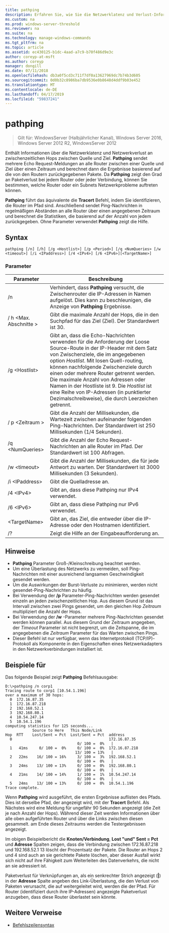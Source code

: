 ```yaml
---
title: pathping
description: Erfahren Sie, wie Sie die Netzwerklatenz und Verlust-Informationen, die mit dem Befehl Pathping abrufen.
ms.custom: na
ms.prod: windows-server-threshold
ms.reviewer: na
ms.suite: na
ms.technology: manage-windows-commands
ms.tgt_pltfrm: na
ms.topic: article
ms.assetid: ec430125-b1dc-4aad-a7c9-b70f486d9e3c
author: coreyp-at-msft
ms.author: coreyp
manager: dongill
ms.date: 07/11/2018
ms.openlocfilehash: db3a0f5cd3c711f7df0a13627969dc7b74b3d605
ms.sourcegitcommit: 0d0b32c8986ba7db9536e0b8648d4ddf9b03e452
ms.translationtype: MT
ms.contentlocale: de-DE
ms.lasthandoff: 04/17/2019
ms.locfileid: "59837241"
---
```

# <a name="pathping"></a>pathping

>Gilt für: WindowsServer (Halbjährlicher Kanal), Windows Server 2016, Windows Server 2012 R2, WindowsServer 2012

Enthält Informationen über die Netzwerklatenz und Netzwerkverlust an zwischenzeitlichen Hops zwischen Quelle und Ziel. **Pathping** sendet mehrere Echo Request-Meldungen an alle Router zwischen einer Quelle und Ziel über einen Zeitraum und berechnet dann die Ergebnisse basierend auf die von den Routern zurückgegebenen Pakete. Da **Pathping** zeigt den Grad an Paketverlust bei jedem Router oder jeder Verbindung, können Sie bestimmen, welche Router oder ein Subnets Netzwerkprobleme auftreten können. 

**Pathping** führt das äquivalente die **Tracert** Befehl, indem Sie identifizieren, die Router im Pfad sind. Anschließend sendet Ping-Nachrichten in regelmäßigen Abständen an alle Router über einen angegebenen Zeitraum und berechnet die Statistiken, die basierend auf der Anzahl von jedem zurückgegeben. Ohne Parameter verwendet **Pathping** zeigt die Hilfe. 

## <a name="syntax"></a>Syntax
```
pathping [/n] [/h] [/g <Hostlist>] [/p <Period>] [/q <NumQueries> [/w <timeout>] [/i <IPaddress>] [/4 <IPv4>] [/6 <IPv6>][<TargetName>]
```
### <a name="parameters"></a>Parameter
|Parameter|Beschreibung|
|-------|--------|
|/n|Verhindert, dass **Pathping** versucht, die Zwischenrouter die IP-Adressen in Namen aufgelöst. Dies kann zu beschleunigen, die Anzeige von **Pathping** Ergebnisse.|
|/ h \<Max. Abschnitte >|Gibt die maximale Anzahl der Hops, die in den Suchpfad für das Ziel (Ziel). Der Standardwert ist 30.|
|/g \<Hostlist>|Gibt an, dass die Echo-Nachrichten verwenden für die Anforderung der Loose Source-Route in der IP-Header mit dem Satz von Zwischenziele, die im angegebenen option *Hostlist*. Mit losen Quell-routing, können nachfolgende Zwischenziele durch einen oder mehrere Router getrennt werden. Die maximale Anzahl von Adressen oder Namen in der Hostliste ist 9. Die *Hostlist* ist eine Reihe von IP-Adressen (in punktierter Dezimalschreibweise), die durch Leerzeichen getrennt.|
|/ p \<Zeitraum >|Gibt die Anzahl der Millisekunden, die Wartezeit zwischen aufeinander folgenden Ping-Nachrichten. Der Standardwert ist 250 Millisekunden (1/4 Sekunden).|
|/q \<NumQueries>|Gibt die Anzahl der Echo Request-Nachrichten an alle Router im Pfad. Der Standardwert ist 100 Abfragen.|
|/w \<timeout>|Gibt die Anzahl der Millisekunden, die für jede Antwort zu warten. Der Standardwert ist 3000 Millisekunden (3 Sekunden).|
|/i \<IPaddress>|Gibt die Quelladresse an.|
|/4 \<IPv4>|Gibt an, dass diese Pathping nur IPv4 verwendet.|
|/6 \<IPv6>|Gibt an, dass diese Pathping nur IPv6 verwendet.|
|\<TargetName>|Gibt an, das Ziel, die entweder über die IP-Adresse oder den Hostnamen identifiziert.|
|/?|Zeigt die Hilfe an der Eingabeaufforderung an.|

## <a name="remarks"></a>Hinweise
-   **Pathping** Parameter Groß-/Kleinschreibung beachtet werden.
-   Um eine Überlastung des Netzwerks zu vermeiden, soll Ping-Nachrichten mit einer ausreichend langsamen Geschwindigkeit gesendet werden.
-   Um die Auswirkungen der Burst-Verluste zu minimieren, werden nicht gesendet-Ping-Nachrichten zu häufig.
-   Bei Verwendung der **/p** Parameter-Ping-Nachrichten werden gesendet einzeln an jeden zwischenzeitlichen Hop. Aus diesem Grund ist das Intervall zwischen zwei Pings gesendet, um den gleichen Hop *Zeitraum* multipliziert die Anzahl der Hops.
-   Bei Verwendung der **/w** -Parameter mehrere Ping-Nachrichten gesendet werden können parallel. Aus diesem Grund der Zeitraum angegeben, der *Timeout* Parameter ist nicht begrenzt, um die Zeitspanne, die im angegebenen die *Zeitraum* Parameter für das Warten zwischen Pings.
-   Dieser Befehl ist nur verfügbar, wenn das Internetprotokoll (TCP/IP)-Protokoll als Komponente in den Eigenschaften eines Netzwerkadapters in den Netzwerkverbindungen installiert ist.

## <a name="BKMK_Examples"></a>Beispiele für

Das folgende Beispiel zeigt **Pathping** Befehlsausgabe:

```
D:\>pathping /n corp1
Tracing route to corp1 [10.54.1.196]
over a maximum of 30 hops:
  0  172.16.87.35
  1  172.16.87.218
  2  192.168.52.1
  3  192.168.80.1
  4  10.54.247.14
  5  10.54.1.196
computing statistics for 125 seconds...
            Source to Here   This Node/Link
Hop  RTT    Lost/Sent = Pct  Lost/Sent = Pct  address
  0                                           172.16.87.35
                                0/ 100 =  0%   |
  1   41ms     0/ 100 =  0%     0/ 100 =  0%  172.16.87.218
                               13/ 100 = 13%   |
  2   22ms    16/ 100 = 16%     3/ 100 =  3%  192.168.52.1
                                0/ 100 =  0%   |
  3   24ms    13/ 100 = 13%     0/ 100 =  0%  192.168.80.1
                                0/ 100 =  0%   |
  4   21ms    14/ 100 = 14%     1/ 100 =  1%  10.54.247.14
                                0/ 100 =  0%   |
  5   24ms    13/ 100 = 13%     0/ 100 =  0%  10.54.1.196
Trace complete.
```
Wenn **Pathping** wird ausgeführt, die ersten Ergebnisse auflisten des Pfads. Dies ist derselbe Pfad, der angezeigt wird, mit der **Tracert** Befehl. Als Nächstes wird eine Meldung für ungefähr 90 Sekunden angezeigt (die Zeit je nach Anzahl der Hops). Während dieser Zeit werden Informationen über alle oben aufgeführten Router und über die Links zwischen diesen gesammelt. am Ende dieses Zeitraums werden die Testergebnissen angezeigt.

Im obigen Beispielbericht die **Knoten/Verbindung**, **Lost "und" Sent = Pct** und **Adresse** Spalten zeigen, dass die Verbindung zwischen 172.16.87.218 und 192.168.52.1 13 löscht der Prozentsatz der Pakete. Die Router an Hops 2 und 4 sind auch an sie gerichtete Pakete löschen, aber dieser Ausfall wirkt sich nicht auf ihre Fähigkeit zum Weiterleiten des Datenverkehrs, die nicht an sie adressiert ist.

Paketverlust für Verknüpfungen an, als ein senkrechter Strich angezeigt (**|**) in der **Adresse** Spalte angeben des Link-Überlastung, die den Verlust von Paketen verursacht, die auf weitergeleitet wird, werden die der Pfad. Für Router (identifiziert durch ihre IP-Adressen) angezeigte Paketverlust anzugeben, dass diese Router überlastet sein könnte.

## <a name="additional-references"></a>Weitere Verweise
-   [Befehlszeilensyntax](command-line-syntax-key.md)